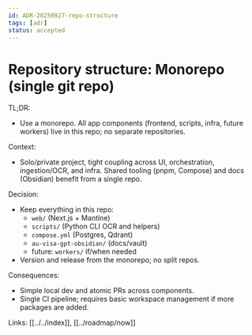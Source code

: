 ```yaml
---
id: ADR-20250927-repo-structure
tags: [adr]
status: accepted
---
```

# Repository structure: Monorepo (single git repo)

TL;DR:
- Use a monorepo. All app components (frontend, scripts, infra, future workers) live in this repo; no separate repositories.

Context:
- Solo/private project, tight coupling across UI, orchestration, ingestion/OCR, and infra. Shared tooling (pnpm, Compose) and docs (Obsidian) benefit from a single repo.

Decision:
- Keep everything in this repo:
  - `web/` (Next.js + Mantine)
  - `scripts/` (Python CLI OCR and helpers)
  - `compose.yml` (Postgres, Qdrant)
  - `au-visa-gpt-obsidian/` (docs/vault)
  - future: `workers/` if/when needed
- Version and release from the monorepo; no split repos.

Consequences:
- Simple local dev and atomic PRs across components.
- Single CI pipeline; requires basic workspace management if more packages are added.

Links: [[../../index]], [[../roadmap/now]]
